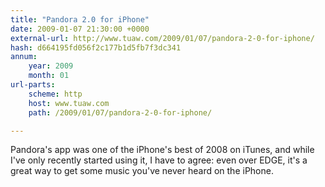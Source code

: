 ```yaml
---
title: "Pandora 2.0 for iPhone"
date: 2009-01-07 21:30:00 +0000
external-url: http://www.tuaw.com/2009/01/07/pandora-2-0-for-iphone/
hash: d664195fd056f2c177b1d5fb7f3dc341
annum:
    year: 2009
    month: 01
url-parts:
    scheme: http
    host: www.tuaw.com
    path: /2009/01/07/pandora-2-0-for-iphone/

---
```


Pandora's app was one of the iPhone's best of 2008 on iTunes, and while I've only recently started using it, I have to agree: even over EDGE, it's a great way to get some music you've never heard on the iPhone.
